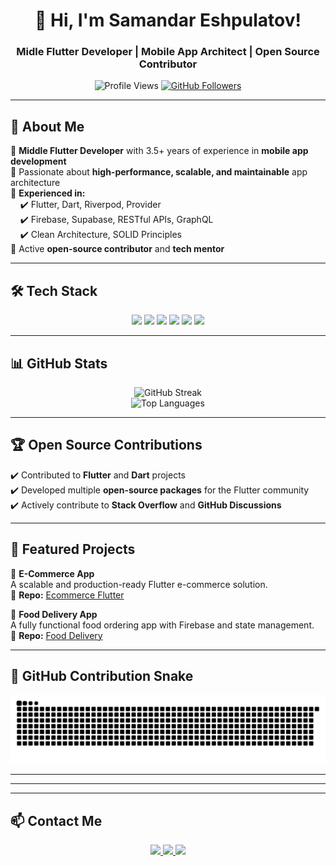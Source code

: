 <h1 align="center">👋 Hi, I'm Samandar Eshpulatov!</h1>
<h3 align="center">Midle Flutter Developer | Mobile App Architect | Open Source Contributor</h3>

<p align="center">
  <img src="https://komarev.com/ghpvc/?username=Thedarik&label=Profile%20Views&color=0e75b6&style=flat" alt="Profile Views" />
  <a href="https://github.com/Thedarik?tab=followers">
    <img src="https://img.shields.io/github/followers/Thedarik?label=Followers&style=social" alt="GitHub Followers" />
  </a>
</p>

---

## 🚀 About Me  
🔹 **Middle Flutter Developer** with 3.5+ years of experience in **mobile app development**  
🔹 Passionate about **high-performance, scalable, and maintainable** app architecture  
🔹 **Experienced in:**  
&nbsp;&nbsp;&nbsp;&nbsp;✔️ Flutter, Dart, Riverpod, Provider  
&nbsp;&nbsp;&nbsp;&nbsp;✔️ Firebase, Supabase, RESTful APIs, GraphQL  
&nbsp;&nbsp;&nbsp;&nbsp;✔️ Clean Architecture, SOLID Principles  
🔹 Active **open-source contributor** and **tech mentor**  

---

## 🛠 Tech Stack  
<p align="center">
  <img src="https://img.shields.io/badge/Dart-0175C2?style=for-the-badge&logo=dart&logoColor=white" />
  <img src="https://img.shields.io/badge/Flutter-02569B?style=for-the-badge&logo=flutter&logoColor=white" />
  <img src="https://img.shields.io/badge/Firebase-FFCA28?style=for-the-badge&logo=firebase&logoColor=white" />
  <img src="https://img.shields.io/badge/Rest%20API-008080?style=for-the-badge" />
  <img src="https://img.shields.io/badge/Clean%20Architecture-%23121011.svg?style=for-the-badge" />
  <img src="https://img.shields.io/badge/Riverpod-0F9D58?style=for-the-badge" />
</p>

---

## 📊 GitHub Stats  
<p align="center">
  <img src="https://streak-stats.demolab.com/?user=Thedarik&theme=dark&hide_border=true" alt="GitHub Streak" />
  <br>
  <img src="https://github-readme-stats.vercel.app/api/top-langs/?username=Thedarik&layout=compact&theme=dark&hide_border=true" alt="Top Languages" />
</p>

---

## 🏆 Open Source Contributions  
✔️ Contributed to **Flutter** and **Dart** projects  
✔️ Developed multiple **open-source packages** for the Flutter community  
✔️ Actively contribute to **Stack Overflow** and **GitHub Discussions**  

---

## 🎯 Featured Projects  
🚀 **E-Commerce App**  
A scalable and production-ready Flutter e-commerce solution.  
🔗 **Repo:** [Ecommerce Flutter](https://github.com/Thedarik/ecommerce-app-flutter)  

📱 **Food Delivery App**  
A fully functional food ordering app with Firebase and state management.  
🔗 **Repo:** [Food Delivery](https://github.com/Thedarik/food-delivery-app)  

---

## 🐍 GitHub Contribution Snake  
<p align="center">
  <img src="https://raw.githubusercontent.com/masxxiii/masxxiii/output/github-contribution-grid-snake-dark.svg#gh-dark-mode-only" />
</p>

---

---


---

## 📫 Contact Me  
<p align="center">
  <a href="https://www.linkedin.com/in/samandar-eshpulatov-5175802b6/">
    <img src="https://img.shields.io/badge/-LinkedIn-0077B5?logo=linkedin&logoColor=white&style=for-the-badge" />
  </a>
  <a href="https://t.me/thedarik">
    <img src="https://img.shields.io/badge/-Telegram-26A5E4?logo=telegram&logoColor=white&style=for-the-badge" />
  </a>
  <a href="https://www.upwork.com/freelancers/~0189c72f70e6b68f66">
    <img src="https://img.shields.io/badge/-Upwork-6fda44?logo=upwork&logoColor=white&style=for-the-badge" />
  </a>
</p>



